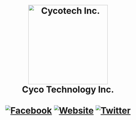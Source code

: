 <h1 align="center">
  <br>
  <img height="256" width="256" src="https://github.com/cycotech/cycotech.github.io/blob/master/cycotech-logo.png" alt="Cycotech Inc.">
  <br>
  Cyco Technology Inc.
  <br>
  <br>
  <a href="https://www.facebook.com/cycotechnologies/" target="_blank"><img src="https://cdn3.iconfinder.com/data/icons/sympletts-part-2/128/circle-social-facebook-48.png" alt="Facebook"></a>
  <a href="https://cycotech.github.io" target="_blank"><img src="https://cdn3.iconfinder.com/data/icons/browsers-1/512/Browser_I-48.png" alt="Website"></a>
  <a href="https://twitter.com/cycotechnology" target="_blank"><img src="https://cdn3.iconfinder.com/data/icons/sympletts-part-2/128/circle-social-twitter-48.png" alt="Twitter"></a>
  <br>
</h1>
